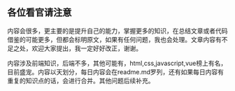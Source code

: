 ## 各位看官请注意
内容会很多，更主要的是提升自己的能力，掌握更多的知识，在总结文章或者代码借鉴的可能更多，但都会标明原文，如果有任何问题，我也会处理。文章内容有不足之处，欢迎大家提出，我一定好好改正，谢谢。

内容涉及前端知识，后端不多，其他可能有，html,css,javascript,vue榜上有名，目前盛宠。内容以天划分，每日内容会在readme.md罗列，还有如果每日内容有重复的知识点的话，会进行合并。其他问题后续补充。